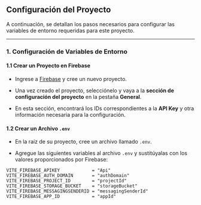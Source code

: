 ## Configuración del Proyecto

A continuación, se detallan los pasos necesarios para configurar las variables de entorno requeridas para este proyecto.

---

### 1. Configuración de Variables de Entorno

#### 1.1 Crear un Proyecto en Firebase
- Ingrese a [Firebase](https://console.firebase.google.com/) y cree un nuevo proyecto.

- Una vez creado el proyecto, selecciónelo y vaya a la **sección de configuración del proyecto** en la pestaña **General**.

- En esta sección, encontrará los IDs correspondientes a la **API Key** y otra información necesaria para la configuración.

#### 1.2 Crear un Archivo `.env`
- En la raíz de su proyecto, cree un archivo llamado `.env`.

- Agregue las siguientes variables al archivo `.env` y sustitúyalas con los valores proporcionados por Firebase:

```env
VITE_FIREBASE_APIKEY            = "Api"
VITE_FIREBASE_AUTH_DOMAIN       = "authDomain"
VITE_FIREBASE_PROJECT_ID        = "projectId"
VITE_FIREBASE_STORAGE_BUCKET    = "storageBucket"
VITE_FIREBASE_MESSAGINGSENDERID = "messagingSenderId"
VITE_FIREBASE_APP_ID            = "appId"